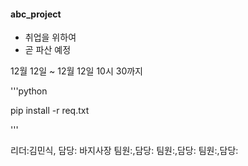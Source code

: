 #### abc_project 

* 취업을 위하여 
* 곧 파산 예정 

12월 12일 ~ 12월 12일 10시 30까지 


'''python

pip install -r req.txt

'''


리더:김민식, 담당: 바지사장 
팀원:,담당:
팀원:,담당:
팀원:,담당:
